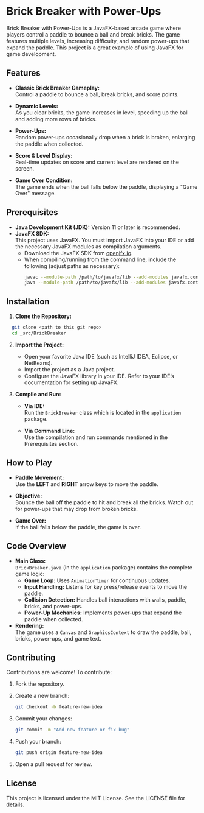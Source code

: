 
# Brick Breaker with Power-Ups

Brick Breaker with Power-Ups is a JavaFX-based arcade game where players control a paddle to bounce a ball and break bricks. The game features multiple levels, increasing difficulty, and random power-ups that expand the paddle. This project is a great example of using JavaFX for game development.

## Features

- **Classic Brick Breaker Gameplay:**  
  Control a paddle to bounce a ball, break bricks, and score points.

- **Dynamic Levels:**  
  As you clear bricks, the game increases in level, speeding up the ball and adding more rows of bricks.

- **Power-Ups:**  
  Random power-ups occasionally drop when a brick is broken, enlarging the paddle when collected.

- **Score & Level Display:**  
  Real-time updates on score and current level are rendered on the screen.

- **Game Over Condition:**  
  The game ends when the ball falls below the paddle, displaying a "Game Over" message.

## Prerequisites

- **Java Development Kit (JDK):** Version 11 or later is recommended.
- **JavaFX SDK:**  
  This project uses JavaFX. You must import JavaFX into your IDE or add the necessary JavaFX modules as compilation arguments.  
  - Download the JavaFX SDK from [openjfx.io](https://openjfx.io).  
  - When compiling/running from the command line, include the following (adjust paths as necessary):
    ```bash
    javac --module-path /path/to/javafx/lib --add-modules javafx.controls,javafx.graphics,javafx.fxml -d out src/application/BrickBreaker.java
    java --module-path /path/to/javafx/lib --add-modules javafx.controls,javafx.graphics,javafx.fxml -cp out application.BrickBreaker
    ```

## Installation

1. **Clone the Repository:**

 ```bash
   git clone <path to this git repo>
   cd _src/BrickBreaker
```

2. **Import the Project:**
    
    - Open your favorite Java IDE (such as IntelliJ IDEA, Eclipse, or NetBeans).
    - Import the project as a Java project.
    - Configure the JavaFX library in your IDE. Refer to your IDE’s documentation for setting up JavaFX.
3. **Compile and Run:**
    
    - **Via IDE:**  
        Run the `BrickBreaker` class which is located in the `application` package.
        
    - **Via Command Line:**  
        Use the compilation and run commands mentioned in the Prerequisites section.
        

## How to Play

- **Paddle Movement:**  
    Use the **LEFT** and **RIGHT** arrow keys to move the paddle.
    
- **Objective:**  
    Bounce the ball off the paddle to hit and break all the bricks. Watch out for power-ups that may drop from broken bricks.
    
- **Game Over:**  
    If the ball falls below the paddle, the game is over.
    

## Code Overview

- **Main Class:**  
    `BrickBreaker.java` (in the `application` package) contains the complete game logic:
    - **Game Loop:** Uses `AnimationTimer` for continuous updates.
    - **Input Handling:** Listens for key press/release events to move the paddle.
    - **Collision Detection:** Handles ball interactions with walls, paddle, bricks, and power-ups.
    - **Power-Up Mechanics:** Implements power-ups that expand the paddle when collected.
- **Rendering:**  
    The game uses a `Canvas` and `GraphicsContext` to draw the paddle, ball, bricks, power-ups, and game text.

## Contributing

Contributions are welcome! To contribute:

1. Fork the repository.
2. Create a new branch:
    
    ```bash
    git checkout -b feature-new-idea
    ```
    
3. Commit your changes:
    
    ```bash
    git commit -m "Add new feature or fix bug"
    ```
    
4. Push your branch:
    
    ```bash
    git push origin feature-new-idea
    ```
    
5. Open a pull request for review.

## License

This project is licensed under the MIT License. See the LICENSE file for details.
